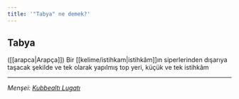 ```yaml
---
title: '"Tabya" ne demek?'
---
```


## Tabya
([[arapca|Arapça]]) Bir [[kelime/istihkam|istihkâm]]ın siperlerinden dışarıya taşacak şekilde ve tek olarak yapılmış top yeri, küçük ve tek istihkâm

---
*Menşei: [Kubbealtı Lugatı](https://www.lugatim.com/s/Tabya)*